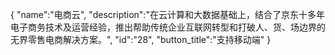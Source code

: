 {
	"name":"电商云",
	"description":"在云计算和大数据基础上，结合了京东十多年电子商务技术及运营经验，推出帮助传统企业互联网转型和打破人、货、场边界的无界零售电商解决方案。",
	"id":"28",
	"button_title":"支持移动端"
}